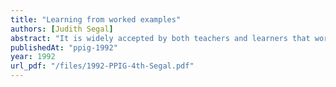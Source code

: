 ```yaml
---
title: "Learning from worked examples"
authors: [Judith Segal]
abstract: "It is widely accepted by both teachers and learners that worked examples are a Good Thing. But commonly held assumptions are not always supported by the empirical evidence, and there are many unanswered questions."
publishedAt: "ppig-1992"
year: 1992
url_pdf: "/files/1992-PPIG-4th-Segal.pdf"
---
```

